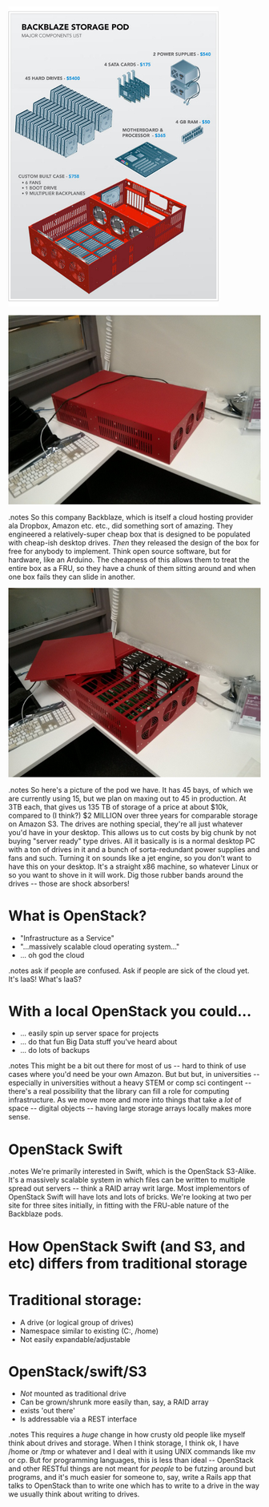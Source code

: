 <!SLIDE center>

![images/pod-schematic.jpg](images/pod-schematic.jpg)

<!SLIDE center>

![images/box-closed.jpg](images/box-closed.jpg)

.notes So this company Backblaze, which is itself a cloud hosting provider ala Dropbox, Amazon etc. etc., did something sort of amazing. They engineered a relatively-super cheap box that is designed to be populated with cheap-ish desktop drives.  *Then* they released the design of the box for free for anybody to implement. Think open source software, but for hardware, like an Arduino. The cheapness of this allows them to treat the entire box as a FRU, so they have a chunk of them sitting around and when one box fails they can slide in another.

<!SLIDE center>

![images/box-open.jpg](images/box-open.jpg)

.notes So here's a picture of the pod we have. It has 45 bays, of which we are currently using 15, but we plan on maxing out to 45 in production. At 3TB each, that gives us 135 TB of storage of a price at about $10k, compared to (I think?) $2 MILLION over three years for comparable storage on Amazon S3. The drives are nothing special, they're all just whatever you'd have in your desktop. This allows us to cut costs by big chunk by not buying "server ready" type drives. All it basically is is a normal desktop PC with a ton of drives in it and a bunch of sorta-redundant power supplies and fans and such. Turning it on sounds like a jet engine, so you don't want to have this on your desktop. It's a straight x86 machine, so whatever Linux or so you want to shove in it will work. Dig those rubber bands around the drives -- those are shock absorbers! 


<!SLIDE bullets incremental>

# What is OpenStack?
* "Infrastructure as a Service"
* "...massively scalable cloud operating system..."
* ... oh god the cloud

.notes ask if people are confused. Ask if people are sick of the cloud yet. It's IaaS! What's IaaS?


<!SLIDE bullets incremental>

# With a local OpenStack you could...
* ... easily spin up server space for projects
* ... do that fun Big Data stuff you've heard about
* ... do lots of backups

.notes This might be a bit out there for most of us -- hard to think of use cases where you'd need be your own Amazon. But but but, in universities -- especially in universities without a heavy STEM or comp sci contingent -- there's a real possibility that the library can fill a role for computing infrastructure. As we move more and more into things that take a *lot* of space -- digital objects -- having large storage arrays locally makes more sense.

<!SLIDE>

# OpenStack Swift

.notes We're primarily interested in Swift, which is the OpenStack S3-Alike. It's a massively scalable system in which files can be written to multiple spread out servers -- think a RAID array writ large. Most implementors of OpenStack Swift will have lots and lots of bricks. We're looking at two per site for three sites initially, in fitting with the FRU-able nature of the Backblaze pods.

<!SLIDE>

# How OpenStack Swift (and S3, and etc) differs from traditional storage

<!SLIDE bullets incremental>

# Traditional storage:
* A drive (or logical group of drives)
* Namespace similar to existing (C:, /home)
* Not easily expandable/adjustable

<!SLIDE bullets incremental>

# OpenStack/swift/S3
* *Not* mounted as traditional drive
* Can be grown/shrunk more easily than, say, a RAID array
* exists 'out there'
* Is addressable via a REST interface

.notes This requires a *huge* change in how crusty old people like myself think about drives and storage. When I think storage, I think ok, I have /home or /tmp or whatever and I deal with it using UNIX commands like mv or cp. But for programming languages, this is less than ideal -- OpenStack and other RESTful things are not meant for *people* to be futzing around but programs, and it's much easier for someone to, say, write a Rails app that talks to OpenStack than to write one which has to write to a drive in the way we usually think about writing to drives.
